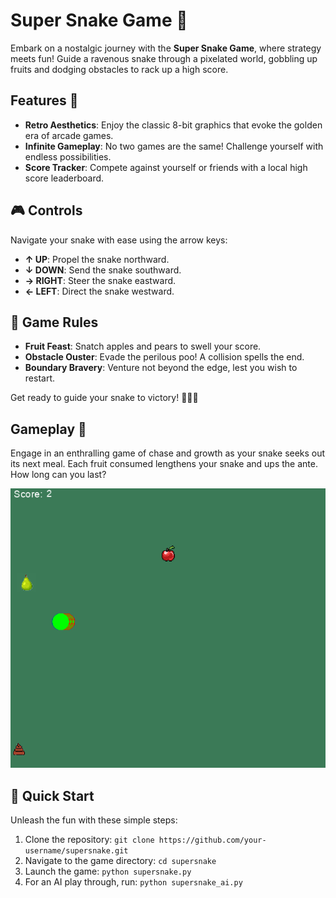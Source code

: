 # Super Snake Game 🐍

Embark on a nostalgic journey with the **Super Snake Game**, where strategy meets fun! Guide a ravenous snake through a pixelated world, gobbling up fruits and dodging obstacles to rack up a high score.

## Features 🌟

- **Retro Aesthetics**: Enjoy the classic 8-bit graphics that evoke the golden era of arcade games.
- **Infinite Gameplay**: No two games are the same! Challenge yourself with endless possibilities.
- **Score Tracker**: Compete against yourself or friends with a local high score leaderboard.

## 🎮 Controls

Navigate your snake with ease using the arrow keys:

- **↑ UP**: Propel the snake northward.
- **↓ DOWN**: Send the snake southward.
- **→ RIGHT**: Steer the snake eastward.
- **← LEFT**: Direct the snake westward.

## 📜 Game Rules

- **Fruit Feast**: Snatch apples and pears to swell your score.
- **Obstacle Ouster**: Evade the perilous poo! A collision spells the end.
- **Boundary Bravery**: Venture not beyond the edge, lest you wish to restart.

Get ready to guide your snake to victory! 🐍🍎🍐

## Gameplay 🎲

Engage in an enthralling game of chase and growth as your snake seeks out its next meal. Each fruit consumed lengthens your snake and ups the ante. How long can you last?

![img.png](img.png)
## 🚀 Quick Start

Unleash the fun with these simple steps:

1. Clone the repository: `git clone https://github.com/your-username/supersnake.git`
2. Navigate to the game directory: `cd supersnake`
3. Launch the game: `python supersnake.py`
4. For an AI play through, run: `python supersnake_ai.py`


